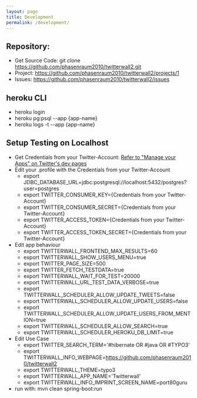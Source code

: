```yaml
---
layout: page
title: Development
permalink: /development/
---
```


## Repository:
- Get Source Code: git clone https://github.com/phasenraum2010/twitterwall2.git
- Project: https://github.com/phasenraum2010/twitterwall2/projects/1
- Issues: https://github.com/phasenraum2010/twitterwall2/issues

## heroku CLI
- heroku login
- heroku pg:psql --app {app-name}
- heroku logs -t --app {app-name}

## Setup Testing on Localhost
- Get Credentials from your Twitter-Account: [Refer to "Manage your Apps" on Twitter's dev pages](https://dev.twitter.com/apps)
- Edit your .profile with the Credentials from your Twitter-Account
  - export JDBC_DATABASE_URL=jdbc:postgresql://localhost:5432/postgres?user=postgres
  - export TWITTER_CONSUMER_KEY={Credentials from your Twitter-Account}
  - export TWITTER_CONSUMER_SECRET={Credentials from your Twitter-Account}
  - export TWITTER_ACCESS_TOKEN={Credentials from your Twitter-Account}
  - export TWITTER_ACCESS_TOKEN_SECRET={Credentials from your Twitter-Account}
- Edit app behaviour
  - export TWITTERWALL_FRONTEND_MAX_RESULTS=60
  - export TWITTERWALL_SHOW_USERS_MENU=true
  - export TWITTER_PAGE_SIZE=500
  - export TWITTER_FETCH_TESTDATA=true
  - export TWITTERWALL_WAIT_FOR_TEST=20000
  - export TWITTERWALL_URL_TEST_DATA_VERBOSE=true
  - export TWITTERWALL_SCHEDULER_ALLOW_UPDATE_TWEETS=false
  - export TWITTERWALL_SCHEDULER_ALLOW_UPDATE_USERS=false 
  - export TWITTERWALL_SCHEDULER_ALLOW_UPDATE_USERS_FROM_MENTION=true
  - export TWITTERWALL_SCHEDULER_ALLOW_SEARCH=true 
  - export TWITTERWALL_SCHEDULER_HEROKU_DB_LIMIT=true
- Edit Use Case  
  - export TWITTER_SEARCH_TERM='#hibernate OR #java OR #TYPO3'
  - export TWITTERWALL_INFO_WEBPAGE=https://github.com/phasenraum2010/twitterwall2
  - export TWITTERWALL_THEME=typo3
  - export TWITTERWALL_APP_NAME='Twitterwall'
  - export TWITTERWALL_INFO_IMPRINT_SCREEN_NAME=port80guru
- run with: mvn clean spring-boot:run

